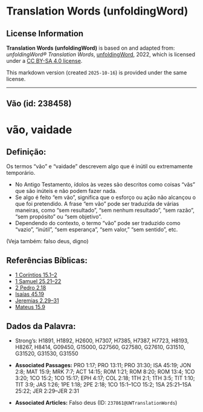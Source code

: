 # Translation Words (unfoldingWord)

## License Information

**Translation Words (unfoldingWord)** is based on and adapted from: _unfoldingWord® Translation Words_, [unfoldingWord](https://unfoldingword.org/utw), 2022, which is licensed under a [CC BY-SA 4.0 license](https://creativecommons.org/licenses/by-sa/4.0/legalcode.en).

This markdown version (created `2025-10-16`) is provided under the same license.



--------------------------------

## Vão (id: 238458)

vão, vaidade
============

Definição:
----------

Os termos “vão” e “vaidade” descrevem algo que é inútil ou extremamente temporário.

* No Antigo Testamento, ídolos às vezes são descritos como coisas “vãs” que são inúteis e não podem fazer nada.
* Se algo é feito “em vão”, significa que o esforço ou ação não alcançou o que foi pretendido. A frase “em vão” pode ser traduzida de várias maneiras, como “sem resultado”, “sem nenhum resultado”, “sem razão”, “sem propósito” ou “sem objetivo”.
* Dependendo do contexto, o termo “vão” pode ser traduzido como “vazio”, “inútil”, “sem esperança”, “sem valor,” “sem sentido”, etc.

(Veja também: falso deus, digno)

Referências Bíblicas:
---------------------

* [1 Coríntios 15\.1–2](https://ref.ly/1Cor15:1-1Cor15:2)
* [1 Samuel 25\.21–22](https://ref.ly/1Sam25:21-1Sam25:22)
* [2 Pedro 2\.18](https://ref.ly/2Pet2:18)
* [Isaías 45\.19](https://ref.ly/Isa45:19)
* [Jeremias 2\.29–31](https://ref.ly/Jer2:29-Jer2:31)
* [Mateus 15\.9](https://ref.ly/Matt15:9)

Dados da Palavra:
-----------------

* Strong’s: H1891, H1892, H2600, H7307, H7385, H7387, H7723, H8193, H8267, H8414, G09450, G15000, G27560, G27580, G27610, G31510, G31520, G31530, G31550

* **Associated Passages:** PRO 1:17; PRO 13:11; PRO 31:30; ISA 45:19; JON 2:8; MAT 15:9; MRK 7:7; ACT 14:15; ROM 1:21; ROM 8:20; ROM 13:4; 1CO 3:20; 1CO 15:2; 1CO 15:17; EPH 4:17; COL 2:18; 1TH 2:1; 1TH 3:5; TIT 1:10; TIT 3:9; JAS 1:26; 1PE 1:18; 2PE 2:18; 1CO 15:1–1CO 15:2; 1SA 25:21–1SA 25:22; JER 2:29–JER 2:31
* **Associated Articles:** Falso deus (ID: `237861@UWTranslationWords`)

